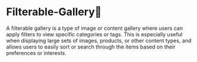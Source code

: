 # Filterable-Gallery🎨
A filterable gallery is a type of image or content gallery where users can apply filters to view specific categories or tags. This is especially useful when displaying large sets of images, products, or other content types, and allows users to easily sort or search through the items based on their preferences or interests.
